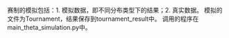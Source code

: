 赛制的模拟包括：1. 模拟数据，即不同分布类型下的结果；2. 真实数据。
模拟的文件为Tournament，结果保存到tournament_result中。
调用的程序在main_theta_simulation.py中。